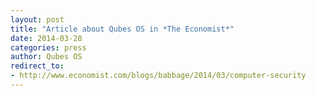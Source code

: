 ```yaml
---
layout: post
title: "Article about Qubes OS in *The Economist*"
date: 2014-03-28
categories: press
author: Qubes OS
redirect_to:
- http://www.economist.com/blogs/babbage/2014/03/computer-security
---
```

